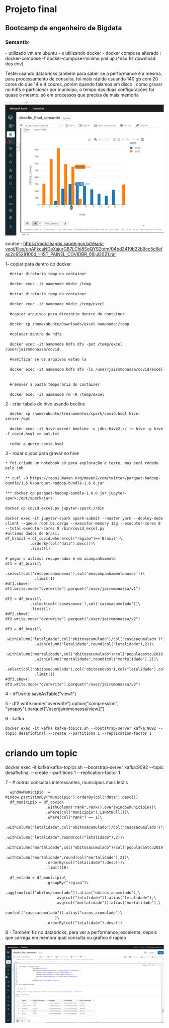 <h1> Projeto final </h1>
<h2>Bootcamp de engenheiro de Bigdata </h2> 
<h3> Semantix </h3>
  - utilizado vm em ubuntu
  - e utilizando docker
  - docker compose alterado : docker-compose -f docker-compose-minimo.yml up (*não fiz download dos env)
  
  
  Testei usando databricks também para saber se a performance é a mesma, para processamento de consulta, foi mais rápido usuando 140 gb com 20 cores do que 14 e 4 coures, porém quando falamos em disco , como gravar no hdfs e particionar por municípo, o tempo das duas configurações foi quase o mesmo, só em processos que precisa de mais memoria
  
   <img src="desafiofinal_semantix2.png">


source : https://mobileapps.saude.gov.br/esus-vepi/files/unAFkcaNDeXajurGB7LChj8SgQYS2ptm/04bd3419b22b9cc5c6efac2c6528100d_HIST_PAINEL_COVIDBR_06jul2021.rar


1- copiar para dentro do docker

      #criar diretorio temp no container

      docker exec -it namenode mkdir /temp

      #criar diretorio temp no container

      docker exec -it namenode mkdir /temp/excel

      #copiar arquivos para diretorio dentro do container

      docker cp /home/ubuntu/Downloads/excel namenode:/temp

      #colocar dentro do hdfs

      docker exec -it namenode hdfs dfs -put /temp/excel  /user/jairomonassa/covid

      #verificar se os arquivos estao la

      docker exec -it namenode hdfs dfs -ls /user/jairomonassa/covid/excel


      #remover a pasta temporaria do container

      docker exec -it namenode rm -R /temp/excel
      
  2 - criar tabela do hive usando beeline
  
      docker cp /home/ubuntu/treinamentos/spark/covid.hsql hive-server:/opt
      
      docker exec -it hive-server beeline -u jdbc:hive2:// -n hive -p hive -f covid.hsql >> out.txt
      
      rodar a query covid.hsql
      
  3 - rodar o jobs para gravar no hive 
  
    * foi criado um notebook só para exploração e teste, mas será rodado pelo job
    
    ** curl -O https://repo1.maven.org/maven2/com/twitter/parquet-hadoop-bundle/1.6.0/parquet-hadoop-bundle-1.6.0.jar
    
    *** docker cp parquet-hadoop-bundle-1.6.0.jar jupyter-spark:/opt/spark/jars
    
    docker cp covid_excel.py jupyter-spark://bin
    
    docker exec -it jupyter-spark spark-submit --master yarn --deploy-mode client --queue root.bi.carga --executor-memory 12g --executor-cores 8 --total-executor-cores 8 /bin/covid_excel.py
    #ultimos dados do brasil
    df_brazil = df_covid.where(col("regiao")=='Brasil')\
               .orderBy(col("data").desc())\
               .limit(1)
               
    # pegar o ultimos recuperados e em acompanhamento
    df1 = df_brazil\
                 .select(col('recuperadosnovos'),col('emacompanhamentonovos'))\
                 .limit(1) 
    #df1.show()
    df1.write.mode("overwrite").parquet("/user/jairomonassa/v1")
    
    df2 = df_brazil\
               .select(col('casosnovos'),col('casosacumulado'))\
               .limit(1)
    #df2.show()  
    df2.write.mode("overwrite").parquet("/user/jairomonassa/v2")
    
    df3 = df_brazil\
                 .withColumn("letalidade",col("obitosacumulado")/col('casosacumulado')*100)\
                 .withColumn("letalidade",round(col("letalidade"),2))\
                 .withColumn("mortalidade",col("obitosacumulado")/col('populacaotcu2019')*100000)\
                 .withColumn("mortalidade",round(col("mortalidade"),2))\
                 .select(col('obitosacumulado'),col('obitosnovos'),col("letalidade"),col("mortalidade"))\
                 .limit(1)
    #df3.show()
    df3.write.mode("overwrite").parquet("/user/jairomonassa/v3")
  4 - df1.write.saveAsTable("view1")
  
  5 - df2.write.mode("overwrite").option("compression", "snappy").parquet("/user/jairomonassa/view2")

  6 - kafka 
  
    docker exec -it kafka kafka-topics.sh --bootstrap-server kafka:9092 --topic desafiofinal --create --partitions 1 --replication-factor 1
       
    
  
  # criando um topic
  docker exec -it kafka kafka-topics.sh --bootstrap-server kafka:9092 --topic desafiofinal --create --partitions 1 --replication-factor 1

  7 - # outras consultas interessantes, municipios mais letáis
  
      windowMunicipio  = Window.partitionBy("municipio").orderBy(col("data").desc())
      df_municipio = df_covid\
                      .withColumn("rank",rank().over(windowMunicipio))\
                      .where(col("municipio").isNotNull())\
                      .where(col("rank") == 1)\
                      .withColumn("letalidade",col("obitosacumulado")/col('casosacumulado')*100)\
                      .withColumn("letalidade",round(col("letalidade"),2))\
                      .withColumn("mortalidade",col("obitosacumulado")/col('populacaotcu2019')*100000)\
                      .withColumn("mortalidade",round(col("mortalidade"),2))\
                      .orderBy(col("letalidade").desc())\
                      .limit(10)

      df_estado = df_municipio\
                      .groupBy("regiao")\
                      .agg(sum(col("obitosacumulado")).alias("obitos_acumulado"),\
                           avg(col("letalidade")).alias("letalidade"),\
                           avg(col("mortalidade")).alias("mortalidade"),\
                           sum(col("casosacumulado")).alias("casos_acumulado")\
                          )\
                      .orderBy(col("letalidade").desc())
8 - Também fiz no databricks, para ver a performance, excelente, depois que carrega em memóra qual consulta ou gráfico é rapido 

  <img src="desafiofinal_semantix.png">
